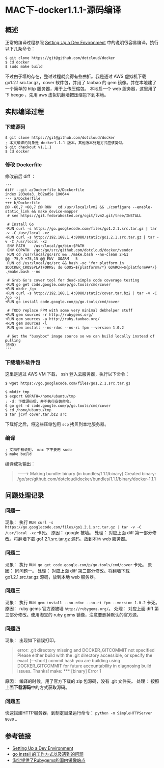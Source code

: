 # MAC下-docker1.1.1-源码编译

## 概述

正常的编译过程参照 [Setting Up a Dev Environment](https://docs.docker.com/contributing/devenvironment/) 中的说明很容易编译。执行以下几条命令：

    $ git clone https://git@github.com/dotcloud/docker
    $ cd docker
    $ sudo make build

不过由于墙的存在，整过过程就变得有些曲折。我是通过 AWS 虚拟机下载 go1.2.1.src.tar.gz，cover 软件包，并用了 taobao 的 gem 镜像。并在本地建了一个简单的 http 服务器，用于上传压缩包。
本地启一个 web 服务器，这里用了下 beego ，先用 aws 虚拟机翻墙把压缩包下到本地。

## 实际编译过程

### 下载源码

    $ git clone https://git@github.com/dotcloud/docker
    ; 本文编译的对象是 docker1.1.1 版本，其他版本处理方式应该类似。
    $ git checkout v1.1.1
    $ cd docker

### 修改 Dockerfile
    
修改前后 diff ：

    '''
    diff --git a/Dockerfile b/Dockerfile
    index 283e0a3..b02ad5e 100644
    --- a/Dockerfile
    +++ b/Dockerfile
    @@ -60,7 +60,7 @@ RUN   cd /usr/local/lvm2 && ./configure --enable-static_link && make device-mapper
     # see https://git.fedorahosted.org/cgit/lvm2.git/tree/INSTALL
     
     # Install Go
    -RUN curl -s https://go.googlecode.com/files/go1.2.1.src.tar.gz | tar -v -C /usr/local -xz
    +RUN curl -s http://192.168.1.4:8080/static/go1.2.1.src.tar.gz | tar -v -C /usr/local -xz
     ENV PATH    /usr/local/go/bin:$PATH
     ENV GOPATH  /go:/go/src/github.com/dotcloud/docker/vendor
     RUN cd /usr/local/go/src && ./make.bash --no-clean 2>&1
    @@ -75,9 +75,15 @@ ENV  GOARM   5
     RUN cd /usr/local/go/src && bash -xc 'for platform in $DOCKER_CROSSPLATFORMS; do GOOS=${platform%/*} GOARCH=${platform##*/} ./make.bash --no
     
     # Grab Go's cover tool for dead-simple code coverage testing
    -RUN go get code.google.com/p/go.tools/cmd/cover
    +RUN mkdir /go
    +RUN curl -s http://192.168.1.4:8080/static/cover.tar.bz2 | tar -v -C /go -xj
    +RUN go install code.google.com/p/go.tools/cmd/cover
     
     # TODO replace FPM with some very minimal debhelper stuff
    +RUN gem sources -r http://rubygems.org/
    +RUN gem sources -a http://ruby.taobao.org/ 
    +RUN gem sources -l
     RUN gem install --no-rdoc --no-ri fpm --version 1.0.2
     
     # Get the "busybox" image source so we can build locally instead of pulling
    (END) 
    '''

### 下载墙外软件包

这里是通过 AWS VM 下载， ssh 登入云服务器，执行以下命令：

	$ wget https://go.googlecode.com/files/go1.2.1.src.tar.gz

	$ mkdir tmp
    $ export GOPATH=/home/ubuntu/tmp
    ; -d: 下载源码后，并不执行安装命令。
    $ go get -d code.google.com/p/go.tools/cmd/cover
    $ cd /home/ubuntu/tmp
    $ tar jcvf cover.tar.bz2 src

下载好之后，将这些压缩包用 `scp` 拷贝到本地服务器。

### 编译

	; 文档中有说明， mac 下不要用 sudo
	$ make build

编译成功输出：

> ---> Making bundle: binary (in bundles/1.1.1/binary)
> Created binary: /go/src/github.com/dotcloud/docker/bundles/1.1.1/binary/docker-1.1.1

## 问题处理记录

### 问题一

现象： 执行 `RUN curl -s https://go.googlecode.com/files/go1.2.1.src.tar.gz | tar -v -C /usr/local -xz` 卡死。
原因： google 被墙。
处理： 对应上面 diff 第一部分修改。将翻墙下载 go1.2.1.src.tar.gz 源码，放到本地 web 服务器。

### 问题二

现象： 执行 `RUN go get code.google.com/p/go.tools/cmd/cover` 卡死。
原因： 同问题一。
处理： 对应上面 diff 第二部分修改。将翻墙下载 go1.2.1.src.tar.gz 源码，放到本地 web 服务器。

### 问题三

现象： 执行 `RUN gem install --no-rdoc --no-ri fpm --version 1.0.2` 卡死。
原因： ruby gems 官方源被墙 `http://rubygems.org/`。
处理： 对应上面 diff 第三部分修改。使用淘宝的 ruby gems 镜像，注意要删掉默认的官方源。

### 问题四

现象： 出现如下错误打印。

> error: .git directory missing and DOCKER_GITCOMMIT not specified
>   Please either build with the .git directory accessible, or specify the
>   exact (--short) commit hash you are building using DOCKER_GITCOMMIT for
>   future accountability in diagnosing build issues.  Thanks!
> make: *** [binary] Error 1

原因： 编译的时候，用了官方下载的 zip 包源码，没有 .git 文件夹。
处理： 按照上面**下载源码**中的方式获取源码。

### 问题五

快速搭建HTTP服务器，到制定目录运行命令： `python -m SimpleHTTPServer 8080` 。

## 参考链接

* [Setting Up a Dev Environment](https://docs.docker.com/contributing/devenvironment/) 
* [go install 的工作方式以及遇到的问题](http://blog.csdn.net/tiaotiaoyly/article/details/38517103)
* [淘宝提供了Rubygems的国内镜像站点](http://www.iteye.com/news/23813-rubygems-taobao)
